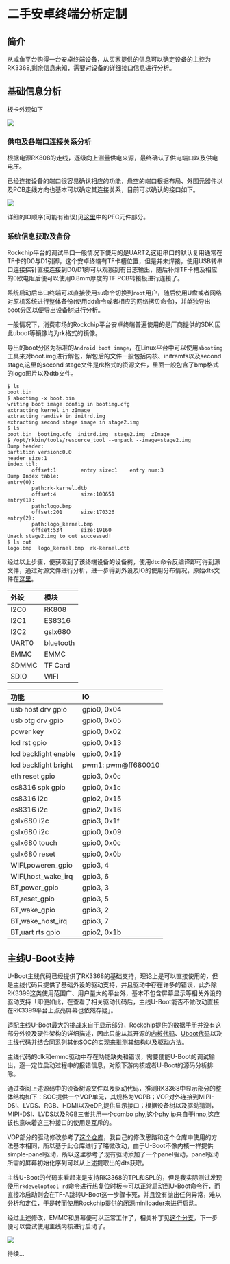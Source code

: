 # 二手安卓终端分析定制

## 简介

从咸鱼平台购得一台安卓终端设备，从买家提供的信息可以确定设备的主控为RK3368,剩余信息未知，需要对设备的详细接口信息进行分析。

## 基础信息分析

板卡外观如下

![](YMD8_MB.png)

### 供电及各端口连接关系分析

根据电源RK808的走线，逐级向上测量供电来源，最终确认了供电端口以及供电电压。

已经连接设备的端口很容易确认相应的功能，悬空的端口根据布局、外围元器件以及PCB走线方向也基本可以确定其连接关系，目前可以确认的接口如下。

![](interface.png)

详细的IO顺序(可能有错误)见[这里](YMD8_MB_Adapter.pdf)中的PFC元件部分。

### 系统信息获取及备份

Rockchip平台的调试串口一般情况下使用的是UART2,这组串口的默认复用通常在TF卡的D0与D1引脚，这个安卓终端有TF卡槽位置，但是并未焊接，使用USB转串口连接探针直接连接到D0/D1脚可以观察到有日志输出，随后补焊TF卡槽及相应的0欧电阻后便可以使用0.8mm厚度的TF PCB转接板进行连接了。

系统启动后串口终端可以直接使用`su`命令切换到`root`用户，随后使用U盘或者网络对原机系统进行整体备份(使用dd命令或者相应的网络拷贝命令)，并单独导出boot分区以便导出设备树进行分析。

一般情况下，消费市场的Rockchip平台安卓终端普遍使用的是厂商提供的SDK,因此uboot等镜像均为rk格式的镜像。

导出的boot分区为标准的`Android boot image`，在Linux平台中可以使用`abootimg`工具来对boot.img进行解包，解包后的文件一般包括内核、initramfs以及second stage,这里的second stage文件是rk格式的资源文件，里面一般包含了bmp格式的logo图片以及dtb文件。

```shell
$ ls
boot.bin
$ abootimg -x boot.bin
writing boot image config in bootimg.cfg
extracting kernel in zImage
extracting ramdisk in initrd.img
extracting second stage image in stage2.img
$ ls
boot.bin  bootimg.cfg  initrd.img  stage2.img  zImage
$ /opt/rkbin/tools/resource_tool --unpack --image=stage2.img
Dump header:
partition version:0.0
header size:1
index tbl:
        offset:1        entry size:1    entry num:3
Dump Index table:
entry(0):
        path:rk-kernel.dtb
        offset:4        size:100651
entry(1):
        path:logo.bmp
        offset:201      size:170326
entry(2):
        path:logo_kernel.bmp
        offset:534      size:19160
Unack stage2.img to out successed!
$ ls out
logo.bmp  logo_kernel.bmp  rk-kernel.dtb
```

经过以上步骤，便获取到了该终端设备的设备树，使用`dtc`命令反编译即可得到源文件，通过对源文件进行分析，进一步得到外设及IO的使用分布情况，原始dts文件在[这里](rk3368.dts)。

| 外设 | 模块 |
| :--- | :- |
| I2C0 | RK808 |
| I2C1 | ES8316 |
| I2C2 | gslx680 |
| UART0 | bluetooth |
| EMMC | EMMC |
| SDMMC | TF Card |
| SDIO | WIFI |

| 功能 | IO |
| :--- | :- |
| usb host drv gpio | gpio0, 0x04 |
| usb otg drv gpio | gpio0, 0x05 |
| power key | gpio0, 0x02 |
| lcd rst gpio | gpio0, 0x13 |
| lcd backlight enable | gpio0, 0x19 |
| lcd backlight bright | pwm1: pwm@ff680010 |
| eth reset gpio | gpio3, 0x0c |
| es8316 spk gpio | gpio0, 0x1c |
| es8316 i2c | gpio2, 0x15 |
| es8316 i2c | gpio2, 0x16 |
| gslx680 i2c | gpio3, 0x1f |
| gslx680 i2c | gpio0, 0x09 |
| gslx680 touch | gpio0, 0x0c |
| gslx680 reset | gpio0, 0x0b |
| WIFI,poweren_gpio | gpio3, 4 |
| WIFI,host_wake_irq | gpio3, 6 |
| BT,power_gpio | gpio3, 3 |
| BT,reset_gpio | gpio3, 5 |
| BT,wake_gpio | gpio3, 2 |
| BT,wake_host_irq | gpio3, 7 |
| BT,uart rts gpio | gpio2, 0x1b |

## 主线U-Boot支持

U-Boot主线代码已经提供了RK3368的基础支持，理论上是可以直接使用的，但是主线代码只提供了基础外设的驱动支持，并且驱动中存在许多的错误，此外除RK3399这类使用范围广、用户量大的平台外，基本不包含屏幕显示等相关外设的驱动支持「即便如此，在查看了相关驱动代码后，主线U-Boot能否不做改动直接在RK3399平台上点亮屏幕也依然存疑」。

适配主线U-Boot最大的挑战来自于显示部分，Rockchip提供的数据手册并没有这部分外设及硬件架构的详细描述，因此只能从其开源的[内核代码](https://github.com/rockchip-linux/kernel)、[Uboot代码](https://github.com/rockchip-linux/u-boot/)以及主线代码并结合同系列其他SOC的实现来推测其结构以及驱动方法。

主线代码的clk和emmc驱动中存在功能缺失和错误，需要使能U-Boot的调试输出，逐一定位启动过程中的报错信息，对照下游内核或者U-Boot的源码分析排除。

通过查阅上述源码中的设备树源文件以及驱动代码，推测RK3368中显示部分的整体结构如下：SOC提供一个VOP单元，其规格为VOPB；VOP对外连接到MIPI-DSI、LVDS、RGB、HDMI以及eDP,提供显示接口；根据设备树以及驱动猜测，MIPI-DSI、LVDS以及RGB三者共用一个combo phy,这个phy ip来自于inno,这应该也意味着这三种接口的使用是互斥的。

VOP部分的驱动修改参考了[这个仓库](https://github.com/muratdemirtas/rockchip-rk3399-uboot-mipi-dsi)，我自己的修改思路和这个仓库中使用的方法基本相同，所以基于此仓库进行了略微改动，由于U-Boot不像内核一样提供simple-panel驱动，所以这里参考了现有驱动添加了一个panel驱动，panel驱动所需的屏幕初始化序列可以从上述提取出的dts获取。

主线U-Boot的代码来看起来是支持RK3368的TPL和SPL的，但是我实际测试发现使用`rkdeveloptool rd`命令进行热复位时板卡可以正常启动到U-Boot命令行，而直接冷启动则会在TF-A跳转U-Boot这一步骤卡死，并且没有抛出任何异常，难以分析和定位，于是转而使用Rockchip提供的闭源miniloader来进行启动。

经过上述修改，EMMC和屏幕便可以正常工作了，相关补丁见[这个分支](https://github.com/ieiao/u-boot/tree/ymd8_mb)，下一步便可以尝试使用主线内核进行启动了。

![](uboot.png)

待续...
